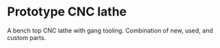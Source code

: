 # Prototype CNC lathe
A bench top CNC lathe with gang tooling. Combination of new, used, and custom parts. 
